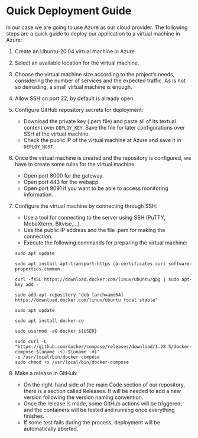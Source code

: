 # Quick Deployment Guide

In our case we are going to use Azure as our cloud provider. The following steps are a quick guide to deploy our application to a virtual machine in Azure:

1. Create an Ubuntu-20.04 virtual machine in Azure.
2. Select an available location for the virtual machine.
3. Choose the virtual machine size according to the project’s needs, considering the number of services and the expected traffic. As is not so demading, a small virtual machine is enough.
4. Allow SSH on port 22, by default is already open.
5. Configure GitHub repository secrets for deployment:
   - Download the private key (.pem file) and paste all of its textual content over `DEPLOY_KEY`. Save the file for later configurations over SSH at the virtual machine.
   - Check the public IP of the virtual machine at Azure and save it in `DEPLOY_HOST`.
6. Once the virtual machine is created and the repository is configured, we have to create some rules for the virtual machine:
   - Open port 8000 for the gateway.
   - Open port 443 for the webapp.
   - Open port 9091 if you want to be able to access monitoring information.
7. Configure the virtual machine by connecting through SSH:
   - Use a tool for connecting to the server using SSH (PuTTY, MobaXterm, Bitvise,...​).
   - Use the public IP address and the file .pem for making the connection.
   - Execute the following commands for preparing the virtual machine:

    ```
    sudo apt update
   
    sudo apt install apt-transport-https ca-certificates curl software-properties-common

    curl -fsSL https://download.docker.com/linux/ubuntu/gpg | sudo apt-key add -

    sudo add-apt-repository "deb [arch=amd64] https://download.docker.com/linux/ubuntu focal stable"

    sudo apt update

    sudo apt install docker-ce

    sudo usermod -aG docker ${USER}

    sudo curl -L "https://github.com/docker/compose/releases/download/1.28.5/docker-compose-$(uname -s)-$(uname -m)"
   -o /usr/local/bin/docker-compose
    sudo chmod +x /usr/local/bin/docker-compose
    ```

8. Make a release in GitHub:
   - On the right-hand side of the main Code section of our repository, there is a section called Releases. It will be needed to add a new version following the version naming convention.
   - Once the release is made, some GitHub actions will be triggered, and the containers will be tested and running once everything finishes.
   - If some test fails during the process, deployment will be automatically aborted.
